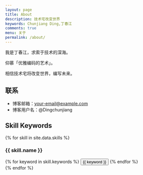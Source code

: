 ```yaml
---
layout: page
title: About
description: 技术宅改变世界
keywords: Chunjiang Ding,丁春江
comments: true
menu: 关于
permalink: /about/
---
```


我是丁春江，求索于技术的深海。

仰慕「优雅编码的艺术」。

相信技术宅将改变世界，编写未来。

## 联系

<ul>
  <li>博客邮箱：<a href="mailto:1534014218@qq.com">your-email@example.com</a></li>
  <li>博客用户名：@Dingchunjiang</li>
  <!-- 如果有其他联系方式，可以继续添加 -->
</ul>





## Skill Keywords

{% for skill in site.data.skills %}
### {{ skill.name }}
<div class="btn-inline">
{% for keyword in skill.keywords %}
<button class="btn btn-outline" type="button">{{ keyword }}</button>
{% endfor %}
</div>
{% endfor %}
